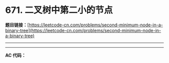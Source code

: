 # 671. 二叉树中第二小的节点

**题目链接：**[https://leetcode-cn.com/problems/second-minimum-node-in-a-binary-tree](https://leetcode-cn.com/problems/second-minimum-node-in-a-binary-tree)

---

<Cards card="leetcode_671_second-minimum-node-in-a-binary-tree"></Cards>

---

**AC 代码：**

```java

```